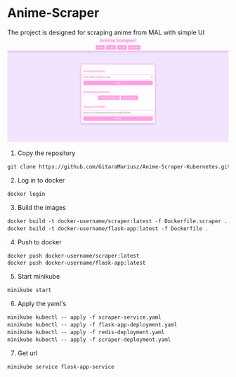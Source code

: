 # Anime-Scraper
The project is designed for scraping anime from MAL with simple UI
![Index.html](https://github.com/GitaraMariusz/Anime-Scraper/blob/main/index.png?raw=true)  

1. Copy the repository
```txt
git clone https://github.com/GitaraMariusz/Anime-Scraper-Kubernetes.git
```
2. Log in to docker
```txt
docker login
```
3. Build the images
```txt
docker build -t docker-username/scraper:latest -f Dockerfile.scraper .
docker build -t docker-username/flask-app:latest -f Dockerfile .      
```
4. Push to docker
```txt
docker push docker-username/scraper:latest         
docker push docker-username/flask-app:latest
```
5. Start minikube
```txt
minikube start
```
6. Apply the yaml's
```txt
minikube kubectl -- apply -f scraper-service.yaml    
minikube kubectl -- apply -f flask-app-deployment.yaml    
minikube kubectl -- apply -f redis-deployment.yaml  
minikube kubectl -- apply -f scraper-deployment.yaml       
```
7. Get url
```txt
minikube service flask-app-service  
```



